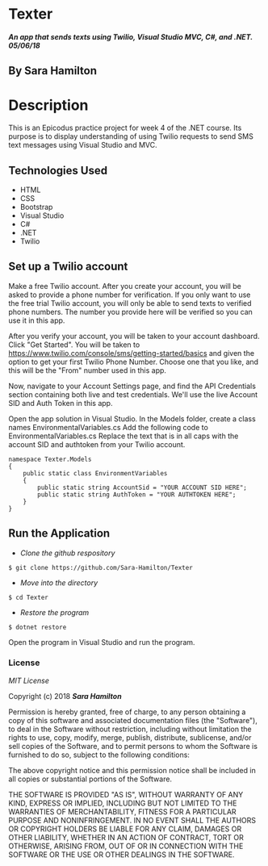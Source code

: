 # Texter

##### An app that sends texts using Twilio, Visual Studio MVC, C#, and .NET.  05/06/18

## By Sara Hamilton

# Description
This is an Epicodus practice project for week 4 of the .NET course.  Its purpose is to display understanding of using Twilio requests to send SMS text messages using Visual Studio and MVC.  


## Technologies Used
* HTML
* CSS
* Bootstrap
* Visual Studio
* C#
* .NET
* Twilio

## Set up a Twilio account
Make a free Twilio account. After you create your account, you will be asked to provide a phone number for verification. If you only want to use the free trial Twilio account, you will only be able to send texts to verified phone numbers. The number you provide here will be verified so you can use it in this app.

After you verify your account, you will be taken to your account dashboard. Click "Get Started". You will be taken to https://www.twilio.com/console/sms/getting-started/basics and given the option to get your first Twilio Phone Number. Choose one that you like, and this will be the "From" number used in this app.

Now, navigate to your Account Settings page, and find the API Credentials section containing both live and test credentials. We'll use the live Account SID and Auth Token in this app. 

Open the app solution in Visual Studio.  In the Models folder, create a class names EnvironmentalVariables.cs  Add the following code to EnvironmentalVariables.cs  Replace the text that is in all caps with the account SID and authtoken from your Twilio account.  

```
namespace Texter.Models
{
    public static class EnvironmentVariables
    {
        public static string AccountSid = "YOUR ACCOUNT SID HERE";
        public static string AuthToken = "YOUR AUTHTOKEN HERE";
    }
}
```

## Run the Application  

  * _Clone the github respository_
  ```
  $ git clone https://github.com/Sara-Hamilton/Texter
  ```
* _Move into the directory_
```
$ cd Texter
```
*  _Restore the program_

 ```
 $ dotnet restore
 ```
Open the program in Visual Studio and run the program.

### License

*MIT License*

Copyright (c) 2018 **_Sara Hamilton_**

Permission is hereby granted, free of charge, to any person obtaining a copy
of this software and associated documentation files (the "Software"), to deal
in the Software without restriction, including without limitation the rights
to use, copy, modify, merge, publish, distribute, sublicense, and/or sell
copies of the Software, and to permit persons to whom the Software is
furnished to do so, subject to the following conditions:

The above copyright notice and this permission notice shall be included in all
copies or substantial portions of the Software.

THE SOFTWARE IS PROVIDED "AS IS", WITHOUT WARRANTY OF ANY KIND, EXPRESS OR
IMPLIED, INCLUDING BUT NOT LIMITED TO THE WARRANTIES OF MERCHANTABILITY,
FITNESS FOR A PARTICULAR PURPOSE AND NONINFRINGEMENT. IN NO EVENT SHALL THE
AUTHORS OR COPYRIGHT HOLDERS BE LIABLE FOR ANY CLAIM, DAMAGES OR OTHER
LIABILITY, WHETHER IN AN ACTION OF CONTRACT, TORT OR OTHERWISE, ARISING FROM,
OUT OF OR IN CONNECTION WITH THE SOFTWARE OR THE USE OR OTHER DEALINGS IN THE
SOFTWARE.
